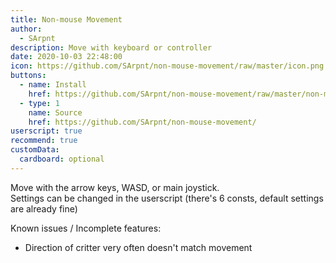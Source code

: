 ```yaml
---
title: Non-mouse Movement
author:
  - SArpnt
description: Move with keyboard or controller
date: 2020-10-03 22:48:00
icon: https://github.com/SArpnt/non-mouse-movement/raw/master/icon.png
buttons:
  - name: Install
    href: https://github.com/SArpnt/non-mouse-movement/raw/master/non-mouse-movement.user.js
  - type: 1
    name: Source
    href: https://github.com/SArpnt/non-mouse-movement/
userscript: true
recommend: true
customData:
  cardboard: optional
---
```

Move with the arrow keys, WASD, or main joystick.\
Settings can be changed in the userscript (there's 6 consts, default settings are already fine)

Known issues / Incomplete features:
* Direction of critter very often doesn't match movement